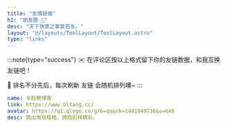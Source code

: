 ```yaml
---
title: "友情链接"
h1: "朋友圈 👭"
desc: "天下快意之事莫若友。"
layout: "@/layouts/ToolLayout/ToolLayout.astro"
type: "links"
---
```


:::note{type="success"}
✉️ 在评论区按以上格式留下你的友链数据，和我互换友链吧！

👭 排名不分先后，每次刷新 友链 会随机排列噢~
:::

```yaml
name: 半粒糖博客
link: https://www.bltang.cc/
avatar: https://q1.qlogo.cn/g?b=qq&nk=1441849736&s=640
desc: 跳出常规桎梏，拥抱别样精彩。
```
